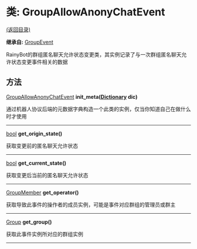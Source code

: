 # 类: GroupAllowAnonyChatEvent  
[(返回目录)](README.md)  
  
**继承自:** [GroupEvent](GroupEvent.md)  
  
RainyBot的群组匿名聊天允许状态变更类，其实例记录了与一次群组匿名聊天允许状态变更事件相关的数据  
  
## 方法 
  
[GroupAllowAnonyChatEvent](GroupAllowAnonyChatEvent.md) **init_meta([Dictionary](https://docs.godotengine.org/en/latest/classes/class_dictionary.html) dic)**  
  
通过机器人协议后端的元数据字典构造一个此类的实例，仅当你知道自己在做什么时才使用  
  
---  
  
[bool](https://docs.godotengine.org/en/latest/classes/class_bool.html) **get_origin_state()**  
  
获取变更前的匿名聊天允许状态  
  
---  
  
[bool](https://docs.godotengine.org/en/latest/classes/class_bool.html) **get_current_state()**  
  
获取变更后当前的匿名聊天允许状态  
  
---  
  
[GroupMember](GroupMember.md) **get_operator()**  
  
获取导致此事件的操作者的成员实例，可能是事件对应群组的管理员或群主  
  
---  
  
[Group](Group.md) **get_group()**  
  
获取此事件实例所对应的群组实例  
  
---  
  

